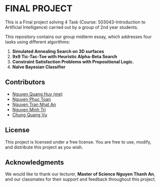 # FINAL PROJECT

This is a Final project solving 4 Task (Course: 503043-Introduction to Artificial Intelligence) carried out by a group of 2nd year students. 

This repository contains our group midterm essay, which addresses four tasks using different algorithms:

1. **Simulated Annealing Search on 3D surfaces**
2. **9x9 Tic-Tac-Toe with Heuristic Alpha-Beta Search**
3. **Constraint Satisfaction Problems with Propositional Logic.**
4. **Naïve Bayesian Classifier**

## Contributors

- [Nguyen Quang Huy (me)](https://github.com/loveCiForever)
- [Nguyen Phuc Toan](https://github.com/ngphuctoan)
- [Nguyen Tran Nhat An](https://github.com/nguyenan2812)
- [Nguyen Minh Tri](https://github.com/NgTri7)
- [Chung Quang Vu](https://github.com/angelo3605)

## License

This project is licensed under a free license. You are free to use, modify, and distribute this project as you wish.

## Acknowledgments

We would like to thank our lecturer, **Master of Science Nguyen Thanh An**, and our classmates for their support and feedback throughout this project.
